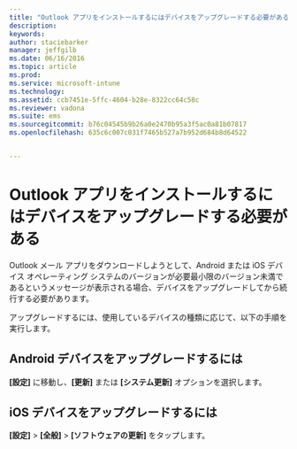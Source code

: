 ```yaml
---
title: "Outlook アプリをインストールするにはデバイスをアップグレードする必要がある | Microsoft Intune"
description: 
keywords: 
author: staciebarker
manager: jeffgilb
ms.date: 06/16/2016
ms.topic: article
ms.prod: 
ms.service: microsoft-intune
ms.technology: 
ms.assetid: ccb7451e-5ffc-4604-b28e-8322cc64c58c
ms.reviewer: vadona
ms.suite: ems
ms.sourcegitcommit: b76c04545b9b26a0e2470b95a3f5ac0a81b07817
ms.openlocfilehash: 635c6c007c031f7465b527a7b952d684b8d64522


---
```


# Outlook アプリをインストールするにはデバイスをアップグレードする必要がある

Outlook メール アプリをダウンロードしようとして、Android または iOS デバイス オペレーティング システムのバージョンが必要最小限のバージョン未満であるというメッセージが表示される場合、デバイスをアップグレードしてから続行する必要があります。 

アップグレードするには、使用しているデバイスの種類に応じて、以下の手順を実行します。

## Android デバイスをアップグレードするには
**[設定]** に移動し、**[更新]** または **[システム更新]** オプションを選択します。

## iOS デバイスをアップグレードするには
**[設定]** &gt; **[全般]** &gt; **[ソフトウェアの更新]** をタップします。




<!--HONumber=Jun16_HO3-->


